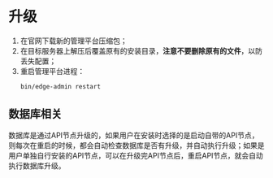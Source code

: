 # 升级
1. 在官网下载新的管理平台压缩包；
2. 在目标服务器上解压后覆盖原有的安装目录，**注意不要删除原有的文件**，以防丢失配置；
3. 重启管理平台进程：
   ~~~bash
   bin/edge-admin restart
   ~~~
   
## 数据库相关
数据库是通过API节点升级的，如果用户在安装时选择的是启动自带的API节点，则每次在重启的时候，都会自动检查数据库是否有升级，并自动执行升级；如果是用户单独自行安装的API节点，可以在升级完API节点后，重启API节点，就会自动执行数据库升级。   
